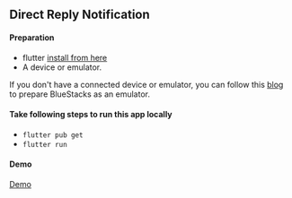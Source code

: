 ## Direct Reply Notification

#### Preparation
* flutter [install from here](https://flutter.dev/docs/get-started/install)
* A device or emulator. 

If you don't have a connected device or emulator, you can follow this [blog](https://medium.com/@vreamer/use-bluestacks-4-to-run-android-apps-with-flutter-on-mac-in-2-minutes-205571685a13) to prepare BlueStacks as an emulator.

#### Take following steps to run this app locally

* `flutter pub get`
* `flutter run`

#### Demo
[Demo](https://i.imgur.com/LPdHK7p.gifv)

